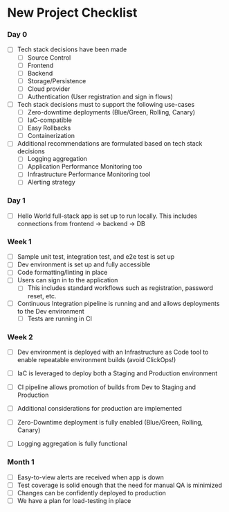 # New Project Checklist


### Day 0

- [ ] Tech stack decisions have been made
  - [ ] Source Control
  - [ ] Frontend
  - [ ] Backend
  - [ ] Storage/Persistence
  - [ ] Cloud provider
  - [ ] Authentication (User registration and sign in flows)
- [ ] Tech stack decisions must to support the following use-cases
  - [ ] Zero-downtime deployments (Blue/Green, Rolling, Canary)
  - [ ] IaC-compatible
  - [ ] Easy Rollbacks
  - [ ] Containerization
- [ ] Additional recommendations are formulated based on tech stack decisions
  - [ ] Logging aggregation
  - [ ] Application Performance Monitoring too
  - [ ] Infrastructure Performance Monitoring tool
  - [ ] Alerting strategy

### Day 1

- [ ] Hello World full-stack app is set up to run locally. This includes connections from frontend -> backend -> DB

### Week 1

- [ ] Sample unit test, integration test, and e2e test is set up
- [ ] Dev environment is set up and fully accessible
- [ ] Code formatting/linting in place
- [ ] Users can sign in to the application
  - [ ] This includes standard workflows such as registration, password reset, etc.
- [ ] Continuous Integration pipeline is running and and allows deployments to the Dev environment
  - [ ] Tests are running in CI

### Week 2

- [ ] Dev environment is deployed with an Infrastructure as Code tool to enable repeatable environment builds (avoid ClickOps!)
- [ ] IaC is leveraged to deploy both a Staging and Production environment
- [ ] CI pipeline allows promotion of builds from Dev to Staging and Production
- [ ] Additional considerations for production are implemented
- [ ] Zero-Downtime deployment is fully enabled (Blue/Green, Rolling, Canary)
- [ ] Logging aggregation is fully functional

 
### Month 1

- [ ] Easy-to-view alerts are received when app is down
- [ ] Test coverage is solid enough that the need for manual QA is minimized
- [ ] Changes can be confidently deployed to production
- [ ] We have a plan for load-testing in place